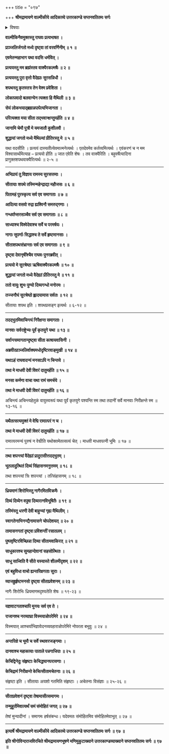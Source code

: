 +++
title = "०९७"

+++
**श्रीमद्रामायणे वाल्मीकीये आदिकाव्ये उत्तरकाण्डे सप्तनवतितमः सर्गः**


<details><summary>विषयाः</summary>

वाल्मीकिना सीतायाः शुद्धत्वं बोधितेन रामेण  
तं प्रति  
पूर्वम् एव शपथ-करणेन  
तच्-छुद्धत्व-ज्ञातवता ऽपि स्वेन  
लोकापवाद-भयात् तत्-परित्याग-निवेदनेन क्षमापणम् ॥ १ ॥  
तथा तं प्रति कुश-लवयोः स्व-पुत्रत्वाङ्गीकरण-पूर्वकं  
लोक-समक्षं शुद्धि-प्रसिद्धौ  
स्वस्य सीतायां प्रीति-जनन-निवेदनम् ॥ २ ॥  
श्री-राम-भाव-विज्ञानेन सीता-शपथ-दर्शनार्थं  
चतुर्-मुख-पुरस्करणेन समागतेष्व् इन्द्रादिषु  
तान् प्रति रामेण  
जनापवाद-परिहारे सत्य् एव  
वैदेह्यां स्वस्य प्रीति-समुदय-निवेदनम् ॥ ३ ॥  
ततः प्रादुर्भूतेन दिव्य-गन्धवता वायुना  
ऽऽह्लादितानां सवर्जनानां पुरतः  
सीतया त्रिवारं रामाद् अन्यस्य मनसा ऽप्य् अचिन्तने  
भूमि देव्या स्वस्य विवर-वितरण-रूप-शपथ-करणम् ॥ ४ ॥  
ततो भूतलात् प्रादुर्भूते दिव्य-सिंहासने  
सीताया उपवेशन-पूर्वकं  
रसातलं प्रविष्टायां भूमि-देव्यां  
सीताया उपरि पुष्प-वृष्टि-प्रादुर्भावः ॥ ५ ॥  
ततो देव-र्ष्यादिषु सीता-सौशील्यं प्रति  
साधु-वाद-पूर्वकं संतुष्टेषु  
सर्वैर् अपि मुहूर्तं मोहाधिगमः ॥ ६ ॥
</details>


**वाल्मीकिनैवमुक्तस्तु राघवः प्रत्यभाषत ।**

**प्राञ्जलिर्जगतो मध्ये दृष्ट्वा तां वरवर्णिनीम् ॥ १ ॥**

**एवमेतन्महाभाग यथा वदसि धर्मवित् ।**

**प्रत्ययस्तु मम ब्रह्मंस्तव वाक्यैरकल्मषैः ॥ २ ॥**

**प्रत्ययस्तु पुरा वृत्तो वैदेह्याः सुरसन्निधौ ।**

**शपथस्तु कृतस्तत्र तेन वेश्म प्रवेशिता ।**

**लोकापवादो बलवान्येन त्यक्ता हि मैथिली ॥ ३ ॥**

**सेयं लोकभयाद्ब्रह्मन्नपापेत्यभिजानता ।**

**परित्यक्ता मया सीता तद्भवान्क्षन्तुमर्हति ॥ ४ ॥**

**जानामि चेमौ पुत्रौ मे यमजातौ कुशीलवौ ।**

**शुद्धायां जगतो मध्ये मैथिल्यां प्रीतिरस्तु मे ॥ ५ ॥**

यथा वदसीति । प्रत्ययं दास्यतीत्येवमात्मनेत्यर्थः । एतदेवमेव कर्तव्यमित्यर्थः । एवंकरणं च न मम विश्वासार्थमित्याह – प्रत्ययो हीति ॥ जात एवेति शेषः । तव वाक्यैरिति । बहुवर्षेत्यादिना प्रागुक्तशपथवाक्यैरित्यर्थः ॥ २-५ ॥

****

**अभिप्रायं तु विज्ञाय रामस्य सुरसत्तमाः ।**

**सीतायाः शपथे तस्मिन्महेन्द्राद्या महौजसः ॥ ६ ॥**

**पितामहं पुरस्कृत्य सर्व एव समागताः ॥ ७ ॥**

**आदित्या वसवो रुद्रा ह्यश्विनौ समरुद्गणाः ।**

**गन्धर्वाप्सरसञ्चैव सर्व एव समागताः ॥ ८ ॥**

**साध्याश्च विश्वेदेवाश्च सर्वे च परमर्षयः ।**

**नागाः सुपर्णाः सिद्धाश्च ते सर्वे हृष्टमानसाः ।**

**सीताशपथसंभ्रान्ताः सर्व एव समागताः ॥ ९ ॥**

**दृष्ट्वा देवानृषींश्चैव राघवः पुनरब्रवीत् ।**

**प्रत्ययो मे सुरश्रेष्ठा ऋषिवाक्यैरकल्मषैः ॥ १० ॥**

**शुद्धायां जगतो मध्ये वैदेह्यां प्रीतिरस्तु मे ॥ ११ ॥**

**ततो वायुः शुभः पुण्यो दिव्यगन्धो मनोरमः ।**

**तज्जनौघं सुरश्रेष्ठो ह्लादयामास सर्वतः ॥ १२ ॥**

सीतायाः शपथ इति । शपथप्रसङ्ग इत्यर्थः ॥ ६-१२ ॥

****

**तदद्भुतमिवाचिन्त्यं निरैक्षन्त समागताः ।**

**मानवाः सर्वराष्ट्रेभ्यः पूर्वं कृतयुगे यथा ॥ १३ ॥**

**सर्वान्त्समागतान्दृष्ट्वा सीता काषायवासिनी ।**

**अब्रवीत्प्राञ्जलिर्वाक्यमधोदृष्टिरवाङ्मुखी ॥ १४ ॥**

**यथाऽहं राघवादन्यं मनसाऽपि न चिन्तये ।**

**तथा मे माधवी देवी विवरं दातुमर्हति ॥ १५ ॥**

**मनसा कर्मणा वाचा यथा रामं समर्चये ।**

**तथा मे माधवी देवी विवरं दातुमर्हति ॥ १६ ॥**

अचिन्त्यं अचिन्त्यहेतुकं वायुस्वरूपं यथा पूर्वं कृतयुगे पश्यन्ति स्म तथा तदानीं सर्वे मानवाः निरीक्षन्ते स्म ॥ १३-१६ ॥

****

**यथैतत्सत्यमुक्तं मे वेद्मि रामात्परं न च ।**

**तथा मे माधवी देवी विवरं दातुमर्हति ॥ १७ ॥**

रामात्परमन्यं पुरुषं न वेद्मीति यथोक्तमेतत्सत्यं चेत् । माधवी माधवपत्नी भूमिः ॥ १७ ॥

****

**तथा शपन्त्यां वैदेह्यां प्रादुरासीत्तदद्भुतम् ।**

**भूतलादुत्थितं दिव्यं सिंहासनमनुत्तमम् ॥ १८ ॥**

तथा शपन्त्यां त्रिः शपन्त्यां । तत्सिंहासनम् ॥ १८ ॥

****

**ध्रियमाणं शिरोभिस्तु नागैरमितविक्रमैः ।**

**दिव्यं दिव्येन वपुषा दिव्यरत्नविभूषितैः ॥ १९ ॥**

**तस्मिंस्तु धरणी देवी बाहुभ्यां गृह्य मैथिलीम् ।**

**स्वागतेनाभिनन्द्यैनामासने चोपदेशयत् ॥ २० ॥**

**तामासनगतां दृष्ट्वा प्रविशन्तीं रसातलम् ।**

**पुष्पवृष्टिरविच्छिन्ना दिव्या सीतामवाकिरत् ॥ २१ ॥**

**साधुकारश्च सुमहान्देवानां सहसोत्थितः ।**

**साधु साध्विति वै सीते यस्यास्ते शीलमीदृशम् ॥ २२ ॥**

**एवं बहुविधा वाचो ह्यन्तरिक्षगताः सुराः ।**

**व्याजह्रुर्हृष्टमनसो दृष्ट्वा सीताप्रवेशनम् ॥ २३ ॥**

नागैः शिरोभिः ध्रियमाणमदृश्यतेति शेषः ॥ १९-२३ ॥

****

**यज्ञवाटगताश्चापि मुनयः सर्व एव ते ।**

**राजानश्च नरव्याघ्रा विस्मयान्नोपरेमिरे ॥ २४ ॥**

विस्मयात् आश्चर्याभिज्ञावेदनव्यवहारान्नोपरेमिरे नोपरता बभूवुः ॥ २४ ॥

****

**अन्तरिक्षे च भूमौ च सर्वे स्थावरजङ्गमाः ।**

**दानवाश्च महाकायाः पाताले पन्नगाधिपाः ॥ २५ ॥**

**केचिद्विनेदुः संहृष्टाः केचिद्ध्यानपरायणाः ।**

**केचिद्रामं निरीक्षन्ते केचित्सीतामचेतनाः ॥ २६ ॥**

संहृष्टा इति । सीतायाः अयशो गतमिति संहृष्टाः । अचेतनाः विसंज्ञाः ॥ २५-२६ ॥

****

**सीताप्रवेशनं दृष्ट्वा तेषामासीत्समागमः ।**

**तन्मुहूर्तमिवात्यर्थं समं संमोहितं जगत् ॥ २७ ॥**

तेषां मुन्यादीनां । समागमः हर्षसंबन्धः। यदेवमतः संमोहितमिव संमोहितमेवाभूत् ॥ २७ ॥

****

**इत्यार्षे श्रीमद्रामायणे वाल्मीकीये आदिकाव्ये उत्तरकाण्डे सप्तनवतितमः सर्गः ॥ ९७ ॥**

**इति श्रीगोविन्दराजविरचिते श्रीमद्रामायणभूषणे मणिमुकुटाख्याने उत्तरकाण्डव्याख्याने सप्तनवतितमः सर्गः ॥ ९७ ॥**
